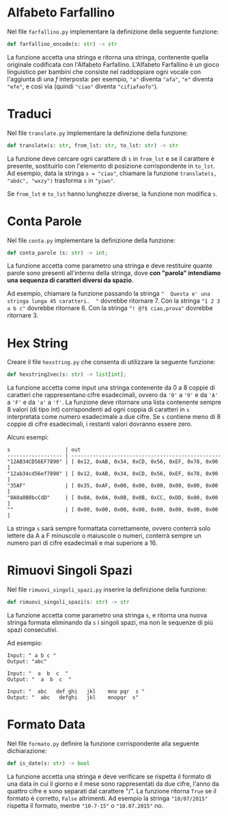 # Alfabeto Farfallino

Nel file `farfallino.py` implementare la definizione della seguente funzione:

```py
def farfallino_encode(s: str) -> str
```

La funzione accetta una stringa e ritorna una stringa, contenente quella originale codificata con l'Alfabeto Farfallino. 
L'Alfabeto Farfallino è un gioco linguistico per bambini che consiste nel raddoppiare ogni vocale con l'aggiunta di una *f* interposta: per esempio, `"a"` diventa `"afa"`, `"e"` diventa `"efe"`, e così via (quindi `"ciao"` diventa `"cifiafaofo"`). 

# Traduci

Nel file `translate.py` implementare la definizione della funzione:

```py
def translate(s: str, from_lst: str, to_lst: str) -> str
```

La funzione deve cercare ogni carattere di `s` in `from_lst` e se il carattere è presente, sostituirlo con l'elemento di posizione corrispondente in `to_lst`. Ad esempio, data la stringa `s = "ciao"`, chiamare la funzione `translate(s, "abdc", "wxzy")` trasforma `s` in `"yiwo"`.

Se `from_lst` e `to_lst` hanno lunghezze diverse, la funzione non modifica `s`.


# Conta Parole

Nel file `conta.py` implementare la definizione della funzione:

```py
def conta_parole (s: str) -> int;
```

La funzione accetta come parametro una stringa e deve restituire quante parole sono presenti all'interno della stringa, dove **con "parola" intendiamo una sequenza di caratteri diversi da spazio**. 

Ad esempio, chiamare la funzione passando la stringa `"  Questa e' una stringa lunga 45 caratteri.  "` dovrebbe ritornare 7. Con la stringa `"1 2 3 a b c"` dovrebbe ritornare 6. Con la stringa `"! @?$ ciao,prova"` dovrebbe ritornare 3.


# Hex String

Creare il file `hexstring.py` che consenta di utilizzare la seguente funzione:

```py
def hexstring2vec(s: str) -> list[int];
```
La funzione accetta come input una stringa contenente da 0 a 8 coppie di caratteri che rappresentano cifre esadecimali, ovvero da `'0'` a `'9'` e da `'A'` a `'F'` e da `'a'` a `'f'`. La funzione deve ritornare una lista contenente sempre 8 valori (di tipo int) corrispondenti ad ogni coppia di caratteri in `s` interpretata come numero esadecimale a due cifre. Se `s` contiene meno di 8 coppie di cifre esadecimali, i restanti valori dovranno essere zero.

Alcuni esempi:
```
s                  | out 
------------------ | -------------------------------------------------
"12AB34CD56EF7890" | [ 0x12, 0xAB, 0x34, 0xCD, 0x56, 0xEF, 0x78, 0x90 ]
"12ab34cd56ef7890" | [ 0x12, 0xAB, 0x34, 0xCD, 0x56, 0xEF, 0x78, 0x90 ]
"35AF"             | [ 0x35, 0xAF, 0x00, 0x00, 0x00, 0x00, 0x00, 0x00 ]
"0A0a0B0bcCdD"     | [ 0x0A, 0x0A, 0x0B, 0x0B, 0xCC, 0xDD, 0x00, 0x00 ]
""                 | [ 0x00, 0x00, 0x00, 0x00, 0x00, 0x00, 0x00, 0x00 ]
```

La stringa `s` sarà sempre formattata correttamente, ovvero conterrà solo lettere da A a F minuscole o maiuscole o numeri, conterrà sempre un numero pari di cifre esadecimali e mai superiore a 16.

# Rimuovi Singoli Spazi

Nel file `rimuovi_singoli_spazi.py` inserire la definizione della funzione:

```py
def rimuovi_singoli_spazi(s: str) -> str
```

La funzione accetta come parametro una stringa `s`, e ritorna una nuova stringa formata eliminando da `s` i singoli spazi, ma non le sequenze di più spazi consecutivi.

Ad esempio:
```
Input: " a b c "
Output: "abc"
```
```
Input: "  a  b  c  "
Output: "  a  b  c  "
```
```
Input: "  abc   def ghi   jkl    mno pqr  s "
Output: "  abc   defghi   jkl    mnopqr  s"
```

# Formato Data

Nel file `formato.py` definire la funzione corrispondente alla seguente dichiarazione: 

```py
def is_date(s: str) -> bool
```
La funzione accetta una stringa e deve verificare se rispetta il formato di una data in cui il giorno e il mese sono rappresentati da due cifre, l'anno da quattro cifre e sono separati dal carattere "/".
La funzione ritorna `True` se il formato è corretto, `False` altrimenti.
Ad esempio la stringa `"10/07/2015"` rispetta il formato, mentre `"10-7-15"` o `"10.07.2015"` no.
